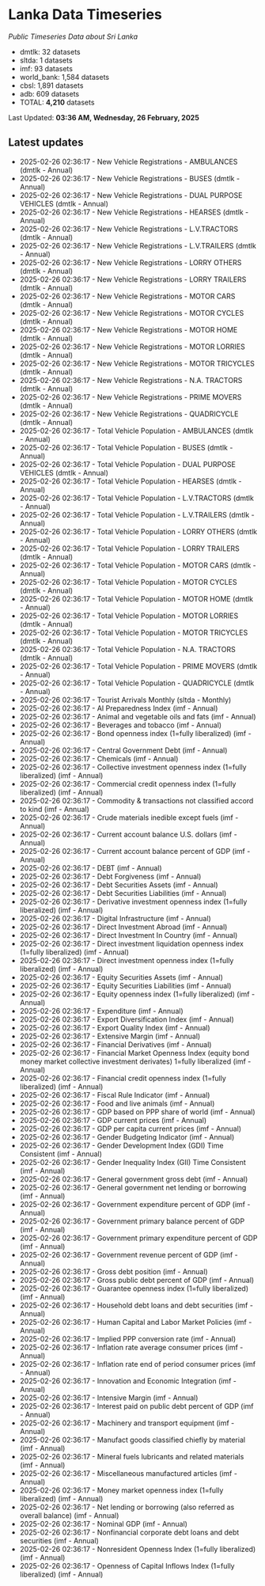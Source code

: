 # Lanka Data Timeseries
*Public Timeseries Data about Sri Lanka*

* dmtlk: 32 datasets
* sltda: 1 datasets
* imf: 93 datasets
* world_bank: 1,584 datasets
* cbsl: 1,891 datasets
* adb: 609 datasets
* TOTAL: **4,210** datasets

Last Updated: **03:36 AM, Wednesday, 26 February, 2025**

## Latest updates

* 2025-02-26 02:36:17 - New Vehicle Registrations - AMBULANCES (dmtlk - Annual)
* 2025-02-26 02:36:17 - New Vehicle Registrations - BUSES (dmtlk - Annual)
* 2025-02-26 02:36:17 - New Vehicle Registrations - DUAL PURPOSE VEHICLES (dmtlk - Annual)
* 2025-02-26 02:36:17 - New Vehicle Registrations - HEARSES (dmtlk - Annual)
* 2025-02-26 02:36:17 - New Vehicle Registrations - L.V.TRACTORS (dmtlk - Annual)
* 2025-02-26 02:36:17 - New Vehicle Registrations - L.V.TRAILERS (dmtlk - Annual)
* 2025-02-26 02:36:17 - New Vehicle Registrations - LORRY OTHERS (dmtlk - Annual)
* 2025-02-26 02:36:17 - New Vehicle Registrations - LORRY TRAILERS (dmtlk - Annual)
* 2025-02-26 02:36:17 - New Vehicle Registrations - MOTOR CARS (dmtlk - Annual)
* 2025-02-26 02:36:17 - New Vehicle Registrations - MOTOR CYCLES (dmtlk - Annual)
* 2025-02-26 02:36:17 - New Vehicle Registrations - MOTOR HOME (dmtlk - Annual)
* 2025-02-26 02:36:17 - New Vehicle Registrations - MOTOR LORRIES (dmtlk - Annual)
* 2025-02-26 02:36:17 - New Vehicle Registrations - MOTOR TRICYCLES (dmtlk - Annual)
* 2025-02-26 02:36:17 - New Vehicle Registrations - N.A. TRACTORS (dmtlk - Annual)
* 2025-02-26 02:36:17 - New Vehicle Registrations - PRIME MOVERS (dmtlk - Annual)
* 2025-02-26 02:36:17 - New Vehicle Registrations - QUADRICYCLE (dmtlk - Annual)
* 2025-02-26 02:36:17 - Total Vehicle Population - AMBULANCES (dmtlk - Annual)
* 2025-02-26 02:36:17 - Total Vehicle Population - BUSES (dmtlk - Annual)
* 2025-02-26 02:36:17 - Total Vehicle Population - DUAL PURPOSE VEHICLES (dmtlk - Annual)
* 2025-02-26 02:36:17 - Total Vehicle Population - HEARSES (dmtlk - Annual)
* 2025-02-26 02:36:17 - Total Vehicle Population - L.V.TRACTORS (dmtlk - Annual)
* 2025-02-26 02:36:17 - Total Vehicle Population - L.V.TRAILERS (dmtlk - Annual)
* 2025-02-26 02:36:17 - Total Vehicle Population - LORRY OTHERS (dmtlk - Annual)
* 2025-02-26 02:36:17 - Total Vehicle Population - LORRY TRAILERS (dmtlk - Annual)
* 2025-02-26 02:36:17 - Total Vehicle Population - MOTOR CARS (dmtlk - Annual)
* 2025-02-26 02:36:17 - Total Vehicle Population - MOTOR CYCLES (dmtlk - Annual)
* 2025-02-26 02:36:17 - Total Vehicle Population - MOTOR HOME (dmtlk - Annual)
* 2025-02-26 02:36:17 - Total Vehicle Population - MOTOR LORRIES (dmtlk - Annual)
* 2025-02-26 02:36:17 - Total Vehicle Population - MOTOR TRICYCLES (dmtlk - Annual)
* 2025-02-26 02:36:17 - Total Vehicle Population - N.A. TRACTORS (dmtlk - Annual)
* 2025-02-26 02:36:17 - Total Vehicle Population - PRIME MOVERS (dmtlk - Annual)
* 2025-02-26 02:36:17 - Total Vehicle Population - QUADRICYCLE (dmtlk - Annual)
* 2025-02-26 02:36:17 - Tourist Arrivals Monthly (sltda - Monthly)
* 2025-02-26 02:36:17 - AI Preparedness Index (imf - Annual)
* 2025-02-26 02:36:17 - Animal and vegetable oils and fats (imf - Annual)
* 2025-02-26 02:36:17 - Beverages and tobacco (imf - Annual)
* 2025-02-26 02:36:17 - Bond openness index (1=fully liberalized) (imf - Annual)
* 2025-02-26 02:36:17 - Central Government Debt (imf - Annual)
* 2025-02-26 02:36:17 - Chemicals (imf - Annual)
* 2025-02-26 02:36:17 - Collective investment openness index (1=fully liberalized) (imf - Annual)
* 2025-02-26 02:36:17 - Commercial credit openness index (1=fully liberalized) (imf - Annual)
* 2025-02-26 02:36:17 - Commodity & transactions not classified accord to kind (imf - Annual)
* 2025-02-26 02:36:17 - Crude materials inedible except fuels (imf - Annual)
* 2025-02-26 02:36:17 - Current account balance U.S. dollars (imf - Annual)
* 2025-02-26 02:36:17 - Current account balance percent of GDP (imf - Annual)
* 2025-02-26 02:36:17 - DEBT (imf - Annual)
* 2025-02-26 02:36:17 - Debt Forgiveness (imf - Annual)
* 2025-02-26 02:36:17 - Debt Securities Assets (imf - Annual)
* 2025-02-26 02:36:17 - Debt Securities Liabilities (imf - Annual)
* 2025-02-26 02:36:17 - Derivative investment openness index (1=fully liberalized) (imf - Annual)
* 2025-02-26 02:36:17 - Digital Infrastructure (imf - Annual)
* 2025-02-26 02:36:17 - Direct Investment Abroad (imf - Annual)
* 2025-02-26 02:36:17 - Direct Investment In Country (imf - Annual)
* 2025-02-26 02:36:17 - Direct investment liquidation openness index (1=fully liberalized) (imf - Annual)
* 2025-02-26 02:36:17 - Direct investment openness index (1=fully liberalized) (imf - Annual)
* 2025-02-26 02:36:17 - Equity Securities Assets (imf - Annual)
* 2025-02-26 02:36:17 - Equity Securities Liabilities (imf - Annual)
* 2025-02-26 02:36:17 - Equity openness index (1=fully liberalized) (imf - Annual)
* 2025-02-26 02:36:17 - Expenditure (imf - Annual)
* 2025-02-26 02:36:17 - Export Diversification Index (imf - Annual)
* 2025-02-26 02:36:17 - Export Quality Index (imf - Annual)
* 2025-02-26 02:36:17 - Extensive Margin (imf - Annual)
* 2025-02-26 02:36:17 - Financial Derivatives (imf - Annual)
* 2025-02-26 02:36:17 - Financial Market Openness Index (equity bond money market collective investment derivates) 1=fully liberalized (imf - Annual)
* 2025-02-26 02:36:17 - Financial credit openness index (1=fully liberalized) (imf - Annual)
* 2025-02-26 02:36:17 - Fiscal Rule Indicator (imf - Annual)
* 2025-02-26 02:36:17 - Food and live animals (imf - Annual)
* 2025-02-26 02:36:17 - GDP based on PPP share of world (imf - Annual)
* 2025-02-26 02:36:17 - GDP current prices (imf - Annual)
* 2025-02-26 02:36:17 - GDP per capita current prices (imf - Annual)
* 2025-02-26 02:36:17 - Gender Budgeting Indicator (imf - Annual)
* 2025-02-26 02:36:17 - Gender Development Index (GDI) Time Consistent (imf - Annual)
* 2025-02-26 02:36:17 - Gender Inequality Index (GII) Time Consistent (imf - Annual)
* 2025-02-26 02:36:17 - General government gross debt (imf - Annual)
* 2025-02-26 02:36:17 - General government net lending or borrowing (imf - Annual)
* 2025-02-26 02:36:17 - Government expenditure percent of GDP (imf - Annual)
* 2025-02-26 02:36:17 - Government primary balance percent of GDP (imf - Annual)
* 2025-02-26 02:36:17 - Government primary expenditure percent of GDP (imf - Annual)
* 2025-02-26 02:36:17 - Government revenue percent of GDP (imf - Annual)
* 2025-02-26 02:36:17 - Gross debt position (imf - Annual)
* 2025-02-26 02:36:17 - Gross public debt percent of GDP (imf - Annual)
* 2025-02-26 02:36:17 - Guarantee openness index (1=fully liberalized) (imf - Annual)
* 2025-02-26 02:36:17 - Household debt loans and debt securities (imf - Annual)
* 2025-02-26 02:36:17 - Human Capital and Labor Market Policies (imf - Annual)
* 2025-02-26 02:36:17 - Implied PPP conversion rate (imf - Annual)
* 2025-02-26 02:36:17 - Inflation rate average consumer prices (imf - Annual)
* 2025-02-26 02:36:17 - Inflation rate end of period consumer prices (imf - Annual)
* 2025-02-26 02:36:17 - Innovation and Economic Integration (imf - Annual)
* 2025-02-26 02:36:17 - Intensive Margin (imf - Annual)
* 2025-02-26 02:36:17 - Interest paid on public debt percent of GDP (imf - Annual)
* 2025-02-26 02:36:17 - Machinery and transport equipment (imf - Annual)
* 2025-02-26 02:36:17 - Manufact goods classified chiefly by material (imf - Annual)
* 2025-02-26 02:36:17 - Mineral fuels lubricants and related materials (imf - Annual)
* 2025-02-26 02:36:17 - Miscellaneous manufactured articles (imf - Annual)
* 2025-02-26 02:36:17 - Money market openness index (1=fully liberalized) (imf - Annual)
* 2025-02-26 02:36:17 - Net lending or borrowing (also referred as overall balance) (imf - Annual)
* 2025-02-26 02:36:17 - Nominal GDP (imf - Annual)
* 2025-02-26 02:36:17 - Nonfinancial corporate debt loans and debt securities (imf - Annual)
* 2025-02-26 02:36:17 - Nonresident Openness Index (1=fully liberalized) (imf - Annual)
* 2025-02-26 02:36:17 - Openness of Capital Inflows Index (1=fully liberalized) (imf - Annual)